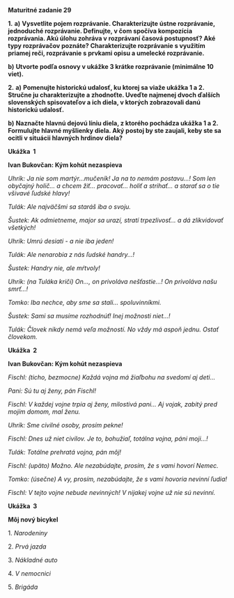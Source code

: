 
**Maturitné zadanie 29**

**1.** **a)** **Vysvetlite pojem rozprávanie. Charakterizujte ústne rozprávanie, jednoduché rozprávanie. Definujte, v čom spočíva kompozícia rozprávania. Akú úlohu zohráva v rozprávaní časová postupnosť? Aké typy rozprávačov poznáte? Charakterizujte rozprávanie s využitím priamej reči, rozprávanie s prvkami opisu a umelecké rozprávanie.**

**b)** **Utvorte podľa osnovy v ukážke 3 krátke rozprávanie (minimálne 10 viet).**

**2.** **a)** **Pomenujte historickú udalosť, ku ktorej sa viaže ukážka 1 a 2.** **Stručne ju charakterizujte a zhodnoťte. Uveďte najmenej dvoch ďalších slovenských spisovateľov a ich diela, v ktorých zobrazovali danú historickú udalosť.**

**b)** **Naznačte hlavnú dejovú líniu diela, z ktorého pochádza ukážka 1 a 2. Formulujte hlavné myšlienky diela. Aký postoj by ste zaujali, keby ste sa ocitli v situácii hlavných hrdinov diela?**

**Ukážka  1**

**Ivan Bukovčan: Kým kohút nezaspieva**

_Uhrík: Ja nie som martýr...mučeník! Ja na to nemám postavu...! Som len obyčajný holič... a chcem žiť... pracovať... holiť a strihať... a starať sa o tie všivavé ľudské hlavy!_

_Tulák: Ale najväčšmi sa staráš iba o svoju._

_Šustek: Ak odmietneme, major sa urazí, stratí trpezlivosť... a dá zlikvidovať všetkých!_

_Uhrík: Umrú desiati - a nie iba jeden!_

_Tulák: Ale nenarobia z nás ľudské handry...!_

_Šustek: Handry nie, ale mŕtvoly!_

_Uhrík: (na Tuláka kričí) On..., on privoláva nešťastie...! On privoláva našu smrť...!_

_Tomko: Iba nechce, aby sme sa stali... spoluvinníkmi._

_Šustek: Sami sa musíme rozhodnúť! Inej možnosti niet...!_

_Tulák: Človek nikdy nemá veľa možností. No vždy má aspoň jednu. Ostať človekom._

**Ukážka  2**

**Ivan Bukovčan: Kým kohút nezaspieva**

_Fischl: (ticho, bezmocne) Každá vojna má žiaľbohu na svedomí aj deti..._

_Pani: Sú tu aj ženy, pán Fischl!_

_Fischl: V každej vojne trpia aj ženy, milostivá pani... Aj vojak, zabitý pred mojím domom, mal ženu._

_Uhrík: Sme civilné osoby, prosím pekne!_

_Fischl: Dnes už niet civilov. Je to, bohužiaľ, totálna vojna, páni moji...!_

_Tulák: Totálne prehratá vojna, pán môj!_

_Fischl: (upäto) Možno. Ale nezabúdajte, prosím, že s vami hovorí Nemec._

_Tomko: (úsečne) A vy, prosím, nezabúdajte, že s vami hovoria nevinní ľudia!_

_Fischl: V tejto vojne nebude nevinných! V nijakej vojne už nie sú nevinní._

**Ukážka  3**

**Môj nový bicykel**

1. _Narodeniny_

2. _Prvá jazda_

3. _Nákladné auto_

4. _V nemocnici_

5. _Brigáda_